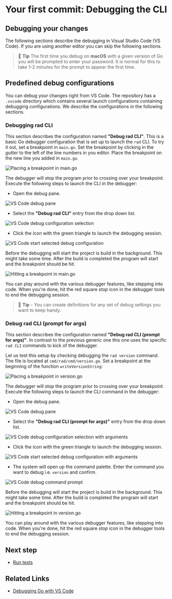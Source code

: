 # Your first commit: Debugging the CLI

## Debugging your changes

The following sections describe the debugging in Visual Studio Code (VS Code). If you are using another editor you can skip the following sections.

>📝 **Tip** The first time you debug on **macOS** with a given version of Go you will be prompted to enter your password. It is normal for this to take 1-2 minutes for the prompt to appear the first time.

## Predefined debug configurations

You can debug your changes right from VS Code. The repository has a `.vscode` directory which contains several launch configurations containing debugging configurations. We describe the configurations in the following sections.

### Debugging rad CLI

This section describes the configuration named **"Debug rad CLI"**. This is a basic Go debugger configuration that is set up to launch the `rad` CLI. To try it out, set a breakpoint in `main.go`. Set the breakpoint by clicking in the *gutter* to the left of the line numbers in you editor. Place the breakpoint on the new line you added in `main.go`.

![Placing a breakpoint in main.go](img/main-with-breakpoint.png)

The debugger will stop the program prior to crossing over your breakpoint. Execute the following steps to launch the CLI in the debugger:

- Open the debug pane.

![VS Code debug pane](img/vscode-debug-pane.png)

- Select the **"Debug rad CLI"** entry from the drop down list.

![VS Code debug configuration selection](img/vscode-debug-config-selection.png)

- Click the icon with the green triangle to launch the debugging session.

![VS Code start selected debug configuration](img/vscode-debug-start.png)

Before the debugging will start the project is build in the background. This might take some time. After the build is completed the program will start and the breakpoint should be hit.

![Hitting a breakpoint in main.go](img/main-breakpoint-hit.png)

You can play around with the various debugger features, like stepping into code. When you're done, hit the red square *stop* icon in the debugger tools to end the debugging session.

> 📝 **Tip** - You can create definitions for any set of debug settings you want to keep handy.

### Debug rad CLI (prompt for args)

This section describes the configuration named **"Debug rad CLI (prompt for args)"**. In contrast to the previous generic one this one uses the specific `rad CLI` commands to kick of the debugger.  

Let us test this setup by checking debugging the `rad version` command. The file is located at `cmd/rad/cmd/version.go`. Set a breakpoint at the beginning of the function `writeVersionString`:

![Placing a breakpoint in version.go](img/version-with-breakpoint.png)

The debugger will stop the program prior to crossing over your breakpoint. Execute the following steps to launch the CLI command in the debugger:

- Open the debug pane.

![VS Code debug pane](img/vscode-debug-pane.png)

- Select the **"Debug rad CLI (prompt for args)"** entry from the drop down list.

![VS Code debug configuration selection with arguments](img/vscode-debug-config-selection-with-args.png)

- Click the icon with the green triangle to launch the debugging session.

![VS Code start selected debug configuration with arguments](img/vscode-debug-start-version-with-args.png)

- The system will open up the command palette. Enter the command you want to debug i.e. `version` and confirm.  

![VS Code debug command prompt](img/vscode-debug-prompt-cmd.png)

Before the debugging will start the project is build in the background. This might take some time. After the build is completed the program will start and the breakpoint should be hit.

![Hitting a breakpoint in version.go](img/version-breakpoint-hit.png)

You can play around with the various debugger features, like stepping into code. When you're done, hit the red square *stop* icon in the debugger tools to end the debugging session.

## Next step

- [Run tests](../first-commit-05-running-tests/index.md)

## Related Links

- [Debugging Go with VS Code](../../debugging-go-with-vscode.md)
